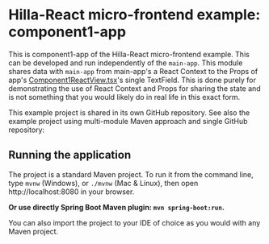 # Hilla-React micro-frontend example: component1-app

This is component1-app of the Hilla-React micro-frontend example. This can be developed and run independently of the `main-app`. This module shares data with `main-app` from main-app's a React Context to the Props of app's [Component1ReactView.tsx](frontend%2Fviews%2FComponent1ReactView.tsx)'s single TextField. This is done purely for demonstrating the use of React Context and Props for sharing the state and is not something that you would likely do in real life in this exact form.

This example project is shared in its own GitHub repository. See also the example project using multi-module Maven approach and single GitHub repository: 

## Running the application

The project is a standard Maven project. To run it from the command line,
type `mvnw` (Windows), or `./mvnw` (Mac & Linux), then open
http://localhost:8080 in your browser.


**Or use directly Spring Boot Maven plugin: `mvn spring-boot:run`.**

You can also import the project to your IDE of choice as you would with any
Maven project.
